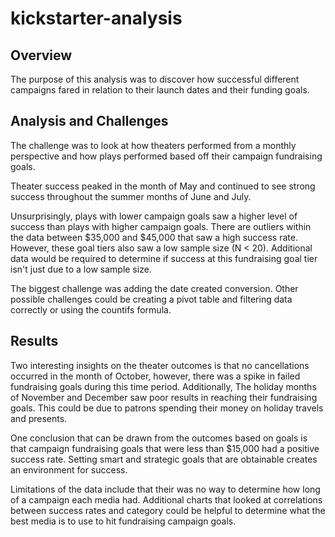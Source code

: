 # kickstarter-analysis

## Overview

The purpose of this analysis was to discover how successful different campaigns fared in relation to their launch dates and their funding goals.

## Analysis and Challenges

The challenge was to look at how theaters performed from a monthly perspective and how plays performed based off their campaign fundraising goals. 

Theater success peaked in the month of May and continued to see strong success throughout the summer months of June and July. 

Unsurprisingly, plays with lower campaign goals saw a higher level of success than plays with higher campaign goals. There are outliers within the data between $35,000 and $45,000 that saw a high success rate. However, these goal tiers also saw a low sample size (N < 20). Additional data would be required to determine if success at this fundraising goal tier isn't just due to a low sample size.

The biggest challenge was adding the date created conversion. Other possible challenges could be creating a pivot table and filtering data correctly or using the countifs formula.

## Results

Two interesting insights on the theater outcomes is that no cancellations occurred in the month of October, however, there was a spike in failed fundraising goals during this time period. Additionally, The holiday months of November and December saw poor results in reaching their fundraising goals. This could be due to patrons spending their money on holiday travels and presents.

One conclusion that can be drawn from the outcomes based on goals is that campaign fundraising goals that were less than $15,000 had a positive success rate. Setting smart and strategic goals that are obtainable creates an environment for success. 

Limitations of the data include that their was no way to determine how long of a campaign each media had. Additional charts that looked at correlations between success rates and category could be helpful to determine what the best media is to use to hit fundraising campaign goals. 
